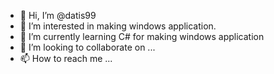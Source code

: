 - 👋 Hi, I’m @datis99
- 👀 I’m interested in making windows application.
- 🌱 I’m currently learning C# for making windows application
- 💞️ I’m looking to collaborate on ...
- 📫 How to reach me ...

<!---
datis99/datis99 is a ✨ special ✨ repository because its `README.md` (this file) appears on your GitHub profile.
You can click the Preview link to take a look at your changes.
--->

